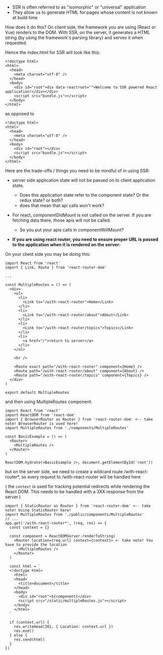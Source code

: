 - SSR is often referred to as "isomorphic" or "universal" application
- They allow us to generate HTML for pages whose content is not known at build time

How does it do this?
On client side, the framework you are using (React or Vue) renders to the DOM.
With SSR, on the server, it generates a HTML string (by using the framework's parsing library) and serves it when requested.

Hence the index.html for SSR will look like this:
```
<!doctype html>
<html>
  <head>
    <meta charset="utf-8" />
  </head>
  <body>
    <div id="root">div data-reactroot="">Welcome to SSR powered React application!</div></div>
    <script src="bundle.js"></script>
  </body>
</html>
```

as opposed to 
```
<!doctype html>
<html>
  <head>
    <meta charset="utf-8" />
  </head>
  <body>
    <div id="root"></div>
    <script src="bundle.js"></script>
  </body>
</html>

```

Here are the trade-offs / things you need to be mindful of in using SSR:
- server side application state will not be passed on to client application state.
	- Does this application state refer to the component state? Or the redux state? or both?
	- does that mean that api calls won't work?

- For react, componentDidMount is not called on the server. If you are fetching data there, those apis will not be called. 
	- So you put your apis calls in componentWillMount?

- **If you are using react router, you need to ensure proper URL is passed to the application when it is rendered on the server:**

On your client side you may be doing this:
```
import React from 'react'
import { Link, Route } from 'react-router-dom'

...

const MultipleRoutes = () => (
  <div>
    <ul>
      <li>
        <Link to="/with-react-router">Home</Link>
      </li>
      <li>
        <Link to="/with-react-router/about">About</Link>
      </li>
      <li>
        <Link to="/with-react-router/topics">Topics</Link>
      </li>
      <li>
        <a href="/">return to server</a>
      </li>
    </ul>

    <hr />

    <Route exact path="/with-react-router" component={Home} />
    <Route path="/with-react-router/about" component={About} />
    <Route path="/with-react-router/topics" component={Topics} />
  </div>
)

export default MultipleRoutes
```

and then using MultipleRoutes component:

```
import React from 'react'
import ReactDOM from 'react-dom'
import { BrowserRouter as Router } from 'react-router-dom' <-- take note! BrowserRouter is used here!
import MultipleRoutes from './components/MultipleRoutes'

const BasicExample = () => (
  <Router>
    <MultipleRoutes />
  </Router>
)

ReactDOM.hydrate(<BasicExample />, document.getElementById('root'))
```

but on the server side, we need to create a wildcard route /with-react-router\*, so every
request to /with-react-router will be handled here

( the ```context``` is used for tracking potential redirects while rendering the React DOM. This needs to be handled with a 3XX response from the server.)

```
import { StaticRouter as Router } from 'react-router-dom' <-- take note! Using StaticRouter here!
import MultipleRoutes from './public/components/MultipleRoutes'
// ...
app.get('/with-react-router*', (req, res) => {
  const context = {}

  const component = ReactDOMServer.renderToString(
    <Router location={req.url} context={context}> <- take note! You have to provide the location
      <MultipleRoutes />
    </Router>
  )

  const html = `
  <!doctype html>
    <html>
    <head>
      <title>document</title>
    </head>
    <body>
      <div id="root">${component}</div>
      <script src="/static/multipleRoutes.js"></script>
    </body>
    </html>
  `

  if (context.url) {
    res.writeHead(301, { Location: context.url })
    res.end()
  } else {
    res.send(html)
  }
})
```
